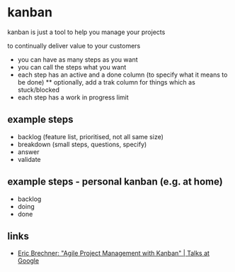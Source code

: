 # kanban

kanban is just a tool to help you manage your projects

to continually deliver value to your customers

* you can have as many steps as you want
* you can call the steps what you want
* each step has an active and a done column (to specify what it means to be done)
** optionally, add a trak column for things which as stuck/blocked 
* each step has a work in progress limit

## example steps
* backlog (feature list, prioritised, not all same size)
* breakdown (small steps, questions, specify)
* answer
* validate

## example steps - personal kanban (e.g. at home)
* backlog
* doing
* done

## links
* [Eric Brechner: "Agile Project Management with Kanban" | Talks at Google](https://youtu.be/CD0y-aU1sXo)
